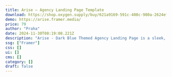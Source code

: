 ```yaml
---
title: Arise — Agency Landing Page Template
download: https://shop.oxygen.supply/buy/621a9169-591c-408c-980a-2624ef8137fd
demo: https://arise.framer.media/
price: 79
author: "Praha"
date: 2024-11-30T08:19:08.221Z
description: "Arise - Dark Blue Themed Agency Landing Page is a sleek, modern template for creative agencies. It features sections for services, portfolio, team, testimonials, and a contact form, all optimized for conversions."
ssg: ["Framer"]
css: []
ui: []
cms: []
category: []
draft: false
---
```


